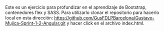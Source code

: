 Este es un ejercicio para profundizar en el aprendizaje de Bootstrap, contenedores flex y SASS.
Para utilizarlo clonar el repositorio para hacerlo local en esta dirección: https://github.com/GusFDLPBarcelona/Gustavo-Mujica-Sprint-1-2-Angular.git y hacer click en el archivo index.html.